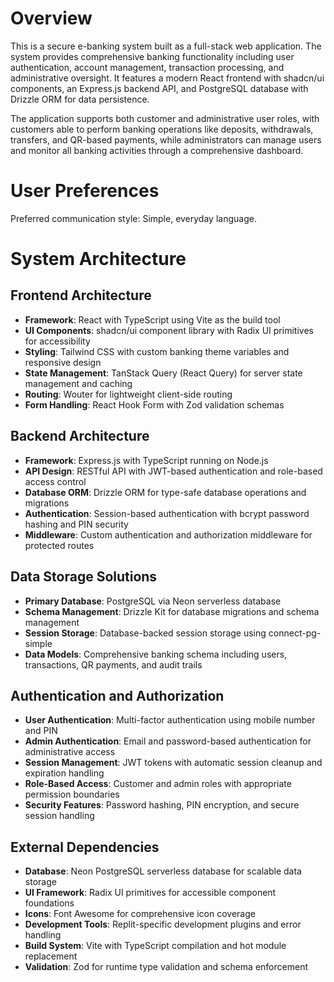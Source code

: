 # Overview

This is a secure e-banking system built as a full-stack web application. The system provides comprehensive banking functionality including user authentication, account management, transaction processing, and administrative oversight. It features a modern React frontend with shadcn/ui components, an Express.js backend API, and PostgreSQL database with Drizzle ORM for data persistence.

The application supports both customer and administrative user roles, with customers able to perform banking operations like deposits, withdrawals, transfers, and QR-based payments, while administrators can manage users and monitor all banking activities through a comprehensive dashboard.

# User Preferences

Preferred communication style: Simple, everyday language.

# System Architecture

## Frontend Architecture
- **Framework**: React with TypeScript using Vite as the build tool
- **UI Components**: shadcn/ui component library with Radix UI primitives for accessibility
- **Styling**: Tailwind CSS with custom banking theme variables and responsive design
- **State Management**: TanStack Query (React Query) for server state management and caching
- **Routing**: Wouter for lightweight client-side routing
- **Form Handling**: React Hook Form with Zod validation schemas

## Backend Architecture
- **Framework**: Express.js with TypeScript running on Node.js
- **API Design**: RESTful API with JWT-based authentication and role-based access control
- **Database ORM**: Drizzle ORM for type-safe database operations and migrations
- **Authentication**: Session-based authentication with bcrypt password hashing and PIN security
- **Middleware**: Custom authentication and authorization middleware for protected routes

## Data Storage Solutions
- **Primary Database**: PostgreSQL via Neon serverless database
- **Schema Management**: Drizzle Kit for database migrations and schema management
- **Session Storage**: Database-backed session storage using connect-pg-simple
- **Data Models**: Comprehensive banking schema including users, transactions, QR payments, and audit trails

## Authentication and Authorization
- **User Authentication**: Multi-factor authentication using mobile number and PIN
- **Admin Authentication**: Email and password-based authentication for administrative access
- **Session Management**: JWT tokens with automatic session cleanup and expiration handling
- **Role-Based Access**: Customer and admin roles with appropriate permission boundaries
- **Security Features**: Password hashing, PIN encryption, and secure session handling

## External Dependencies
- **Database**: Neon PostgreSQL serverless database for scalable data storage
- **UI Framework**: Radix UI primitives for accessible component foundations
- **Icons**: Font Awesome for comprehensive icon coverage
- **Development Tools**: Replit-specific development plugins and error handling
- **Build System**: Vite with TypeScript compilation and hot module replacement
- **Validation**: Zod for runtime type validation and schema enforcement